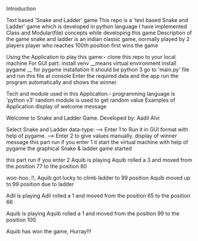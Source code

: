 Introduction

Text based 'Snake and Ladder' game
This repo is a 'text based Snake and Ladder' game which is developed in python language
I have implemented Class and Modular(file) concepts while developing this game
Description of the game
snake and ladder is an indian classic game, normally played by 2 players
player who reaches 100th position first wins the game


Using the Application to play this game:-
clone this repo to your local machine
For GUI part:
    install venv __means virtual environment
    install pygame __ for pygame installation it should be python 3 
go to 'main.py' file and run this file at console
Enter the required data and the app run the program automatically and shows the winner.


Tech and module used in this Application:-
programming language is 'python v3'
random module is used to get random value
Examples of Application
display of welcome message


Welcome to Snake and Ladder Game. Developed by: Aadil Alvi

  Select Snake and Ladder data-type:
  --> Enter 1 to Run it in GUI format with help of pygame.
  --> Enter 2 to give values manually. 
display of winner message
this part run if you enter 1
it start the virtual machine with help of pygame
the graphical Snake & ladder game started 

this part run if you enter 2
Aquib is playing Aquib rolled a 3 and moved from the position 77 to the position 80

woo-hoo..!!, Aquib got lucky to climb ladder to 99 position Aquib moved up to 99 position due to ladder

Adil is playing Adil rolled a 1 and moved from the position 65 to the position 66

Aquib is playing Aquib rolled a 1 and moved from the position 99 to the position 100

Aquib has won the game, Hurray!!!